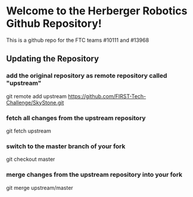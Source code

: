 # Welcome to the Herberger Robotics Github Repository!
This is a github repo for the FTC teams #10111 and #13968




## Updating the Repository

### add the original repository as remote repository called "upstream"
git remote add upstream https://github.com/FIRST-Tech-Challenge/SkyStone.git

### fetch all changes from the upstream repository
git fetch upstream

### switch to the master branch of your fork
git checkout master

### merge changes from the upstream repository into your fork
git merge upstream/master
